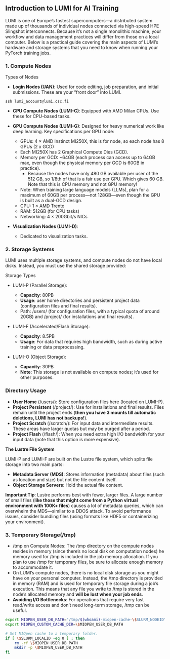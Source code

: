 
## Introduction to LUMI for AI Training

LUMI is one of Europe’s fastest supercomputers—a distributed system made up of thousands of individual nodes connected via high-speed HPE Slingshot interconnects. Because it’s not a single monolithic machine, your workflow and data management practices will differ from those on a local computer. Below is a practical guide covering the main aspects of LUMI’s hardware and storage systems that you need to know when running your PyTorch training jobs.

### 1. **Compute Nodes**

Types of Nodes
- **Login Nodes (UAN)**:
Used for code editing, job preparation, and initial submissions. These are your “front door” into LUMI.

```
ssh lumi_account@lumi.csc.fi 
```

- **CPU Compute Nodes (LUMI-C)**:
	Equipped with AMD Milan CPUs. Use these for CPU-based tasks.

- **GPU Compute Nodes (LUMI-G)**:
Designed for heavy numerical work like deep learning.
Key specifications per GPU node:
	- GPUs: 4 × AMD Instinct MI250X, this is for node, so each node has 8 GPUs (2 x GCD)
	- Each MI250X has 2 Graphical Compute Dies (GCD).
	- Memory per GCD: ~64GB (each process can access up to 64GB max, even though the physical memory per GCD is 60GB in practice).
      - Because the nodes have only 480 GB available per user of the 512 GB, so 1/8th of that is a fair use per GPU. Which gives 60 GB. Note that this is CPU memory and not GPU memory!
	- Note: When training large language models (LLMs), plan for a maximum of 60GB per process—not 128GB—even though the GPU is built as a dual-GCD design.
	- CPU: 1 × AMD Trento
	- RAM: 512GB (for CPU tasks)
	- Networking: 4 × 200Gbit/s NICs
- **Visualization Nodes (LUMI-D)**:
  - Dedicated to visualization tasks.

### 2. **Storage Systems**

LUMI uses multiple storage systems, and compute nodes do not have local disks. Instead, you must use the shared storage provided:

Storage Types
- LUMI-P (Parallel Storage):
	- **Capacity**: 80PB
	- **Usage**: user home directories and persistent project data (configuration files and final results).
	- Path: /users/<username> (for configuration files, with a typical quota of around 20GB) and /project/<project> (for installations and final results).
- LUMI-F (Accelerated/Flash Storage):
  - **Capacity**: 8.5PB
  - **Usage**: For data that requires high bandwidth, such as during active training or data preprocessing.

- LUMI-O (Object Storage):
  - **Capacity**: 30PB
  - **Note**: This storage is not available on compute nodes; it’s used for other purposes.

### **Directory Usage**
- **User Home** (/users/<username>):
Store configuration files here (located on LUMI-P).
- **Project Persistent** (/project/<project>):
Use for installations and final results. Files remain until the project ends (**then you have 3 mounts till automatic deletions, LUMI has not backups!**).
- **Project Scratch** (/scratch/<project>):
For input data and intermediate results. These areas have larger quotas but may be purged after a period.
- **Project Flash** (/flash/<project>):
When you need extra high I/O bandwidth for your input data (note that this option is more expensive).

**The Lustre File System**

LUMI-P and LUMI-F are built on the Lustre file system, which splits file storage into two main parts:
- **Metadata Server (MDS)**:
Stores information (metadata) about files (such as location and size) but not the file content itself.
- **Object Storage Servers**:
Hold the actual file content.

**Important Tip**:
Lustre performs best with fewer, larger files. A large number of small files (**like those that might come from a Python virtual environment with 100K+ files**) causes a lot of metadata queries, which can overwhelm the MDS—similar to a DDOS attack. To avoid performance issues, consider bundling files (using formats like HDF5 or containerizing your environment).

### 3. Temporary Storage(/tmp)

- /tmp on Compute Nodes:
The /tmp directory on the compute nodes resides in memory (since there’s no local disk on computation nodes) he memory used for /tmp is included in the job memory allocation. If you plan to use /tmp for temporary files, be sure to allocate enough memory to accommodate it.
- On LUMI’s compute nodes, there is no local disk storage as you might have on your personal computer. Instead, the /tmp directory is provided in memory (RAM) and is used for temporary file storage during a job’s execution. This means that any file you write to /tmp is stored in the node’s allocated memory and **will be lost when your job ends**.
- **Avoiding I/O Bottlenecks**: For operations that require very fast read/write access and don’t need long-term storage, /tmp can be useful.
```bash
export MIOPEN_USER_DB_PATH="/tmp/$(whoami)-miopen-cache-\$SLURM_NODEID"
export MIOPEN_CUSTOM_CACHE_DIR=\$MIOPEN_USER_DB_PATH

# Set MIOpen cache to a temporary folder.
if [ \$SLURM_LOCALID -eq 0 ] ; then
    rm -rf \$MIOPEN_USER_DB_PATH
    mkdir -p \$MIOPEN_USER_DB_PATH
fi
```